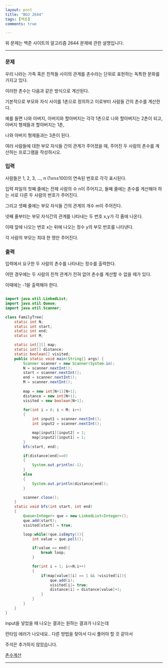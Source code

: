```yaml
---
layout: post
title: "BOJ 2644"
tags: [백준]
comments: true

---
```


위 문제는 백준 사이트의 알고리즘 2644 문제에 관한 설명입니다.<br>

---

### 문제

우리 나라는 가족 혹은 친척들 사이의 관계를 촌수라는 단위로 표현하는 독특한 문화를 가지고 있다.

이러한 촌수는 다음과 같은 방식으로 계산된다. 

기본적으로 부모와 자식 사이를 1촌으로 정의하고 이로부터 사람들 간의 촌수를 계산한다. 

예를 들면 나와 아버지, 아버지와 할아버지는 각각 1촌으로 나와 할아버지는 2촌이 되고, 아버지 형제들과 할아버지는 1촌,

나와 아버지 형제들과는 3촌이 된다.

여러 사람들에 대한 부모 자식들 간의 관계가 주어졌을 때, 주어진 두 사람의 촌수를 계산하는 프로그램을 작성하시오.
 
### 입력

사람들은 1, 2, 3, …, n (1≤n≤100)의 연속된 번호로 각각 표시된다. 

입력 파일의 첫째 줄에는 전체 사람의 수 n이 주어지고, 둘째 줄에는 촌수를 계산해야 하는 서로 다른 두 사람의 번호가 주어진다. 

그리고 셋째 줄에는 부모 자식들 간의 관계의 개수 m이 주어진다. 

넷째 줄부터는 부모 자식간의 관계를 나타내는 두 번호 x,y가 각 줄에 나온다. 

이때 앞에 나오는 번호 x는 뒤에 나오는 정수 y의 부모 번호를 나타낸다.

각 사람의 부모는 최대 한 명만 주어진다.

### 출력

입력에서 요구한 두 사람의 촌수를 나타내는 정수를 출력한다. 

어떤 경우에는 두 사람의 친척 관계가 전혀 없어 촌수를 계산할 수 없을 때가 있다. 

이때에는 -1을 출력해야 한다.


```java

import java.util.LinkedList;
import java.util.Queue;
import java.util.Scanner;

class FamilyTree{
    static int N;
    static int start;
    static int end;
    static int M;

    static int[][] map;
    static int[] distance;
    static boolean[] visited;
    public static void main(String[] args) {
        Scanner scanner = new Scanner(System.in);
        N = scanner.nextInt();
        start = scanner.nextInt();
        end = scanner.nextInt();
        M = scanner.nextInt();
        
        map = new int[N+1][N+1];
        distance = new int[N+1];
        visited = new boolean[N+1];

        for(int i = 0; i < M; i++)
        {
            int input1 = scanner.nextInt();
            int input2 = scanner.nextInt();

            map[input1][input2] = 1;
            map[input2][input1] = 1;
        }
        bfs(start, end);

        if(distance[end]==0)
        {
            System.out.println(-1);
        }
        else
        {
            System.out.println(distance[end]);
        }

        scanner.close();
    }
    static void bfs(int start, int end)
    {
        Queue<Integer> que = new LinkedList<Integer>();
        que.add(start);
        visited[start] = true;

        loop:while(!que.isEmpty()){
            int value = que.poll();

            if(value == end){
                break loop;
            }

            for(int i = 1; i<=N;i++)
            {
                if(map[value][i] == 1 && !visited[i]){
                    que.add(i);
                    visited[i]= true;
                    distance[i] = distance[value]+1;
                }
            }
        }
    }
}
```

input을 넣었을 때 나오는 결과는 원하는 결과가 나오는데

런타임 에러가 나오네요.. 다른 방법을 찾아서 다시 풀어야 할 것 같아서

주석은 추가하지 않았습니다.

<a href="https://www.acmicpc.net/problem/2644">촌수계산</a>

---
